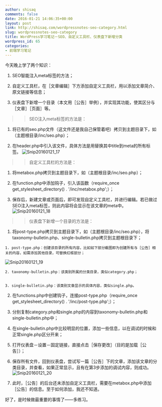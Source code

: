 ```yaml
---
author: shisaq
comments: false
date: 2016-01-21 14:06:35+00:00
layout: post
link: http://shisaq.com/wordpressnotes-seo-category.html
slug: wordpressnotes-seo-category
title: WordPress学习笔记－SEO、自定义工具栏、仪表盘下新增分类
wordpress_id: 65
categories:
- 前端学习笔记
---
```


今天晚上学了两个知识：






	
  1. SEO智能注入meta标签的方法；

	
  2. 自定义工具栏，在［文章编辑］下方添加自定义工具栏，用以添加文章简介、原文链接等信息；

	
  3. 仪表盘下新增一个目录（本文用［公告］举例），并实现其功能，使其区分与［文章］［页面］等。




<blockquote>

> 
> SEO注入meta标签的方法是：
> 
> 
</blockquote>





	
  1. 将已有的seo.php文件（这文件还是我自己保管着吧）拷贝到主题目录下，如（主题根目录/inc/seo.php）；

	
  2. 在header.php中引入该文件，具体方法是用<?php get_template_part( 'inc/seo' ); ?>替换其中title到meta的所有标签。
![Snip20160121_17](http://shisaq.com/wp-content/uploads/2016/01/Snip20160121_17-400x206.png)




<blockquote>

> 
> 自定义工具栏的方法是：
> 
> 
</blockquote>





	
  1. 将metabox.php拷贝到主题目录下，如（主题根目录/inc/seo.php）；

	
  2. 在function.php中添加钩子，引入该函数（require_once get_stylesheet_directory() . '/inc/metabox.php';）；

	
  3. 保存后，新建文章或页面后，即可发现自定义工具栏，并进行编辑。若已做过SEO注入meta标签，则此内容将会显示在该文章的meta中。
![Snip20160121_18](http://shisaq.com/wp-content/uploads/2016/01/Snip20160121_18-400x252.png)




<blockquote>

> 
> 仪表盘下新增一个目录的方法是：
> 
> 
</blockquote>





	
  1. 将post-type.php拷贝到主题目录下，如（主题根目录/inc/seo.php），将taxonomy-bulletin.php、single-bulletin.php拷贝到主题根目录下；

	
    1. post-type.php：创建该目录的所有内容，比如如下部分截图即为创建所有与［公告］相关的内容，如需添加其他目录，可替换红框部分；
![Snip20160121_19](http://shisaq.com/wp-content/uploads/2016/01/Snip20160121_19-400x320.png)

	
    2. taxonomy-bulletin.php：该类别所属的分类目录，类似category.php；

	
    3. single-bulletin.php：该类别文章显示的具体内容，类似single.php。




	
  2. 在functions.php中创建钩子，连接post-type.php（require_once get_stylesheet_directory() . '/inc/post-type.php';）；

	
  3. 分别复制category.php和single.php的内容到taxonomy-bulletin.php和single-bulletin.php中；

	
  4. 在single-bulletin.php中比较明显的位置，添加一些信息，以在调试的时候和正常single.php区分开来；

	
  5. 打开仪表盘－设置－固定链接，直接点击［保存更改］（目的是加载［公告］）；

	
  6. 保存所有文件，回到仪表盘，尝试写一篇［公告］下的文章，添加该文章的分类目录，并查看，如果正常显示，且有在第3步添加的调试内容，则成功。
![Snip20160121_20](http://shisaq.com/wp-content/uploads/2016/01/Snip20160121_20-400x354.png)

	
  7. 此时，［公告］的后台还未添加自定义工具栏，需要在metabox.php中添加［公告］的信息。至于如何添加，我还不知道。




好了，是时候做最重要的事情了——多练习。
